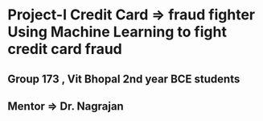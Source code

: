# Project-I Credit Card => fraud fighter Using Machine Learning to fight credit card fraud

## Group 173 , Vit Bhopal 2nd year BCE students 
## Mentor => Dr. Nagrajan 

